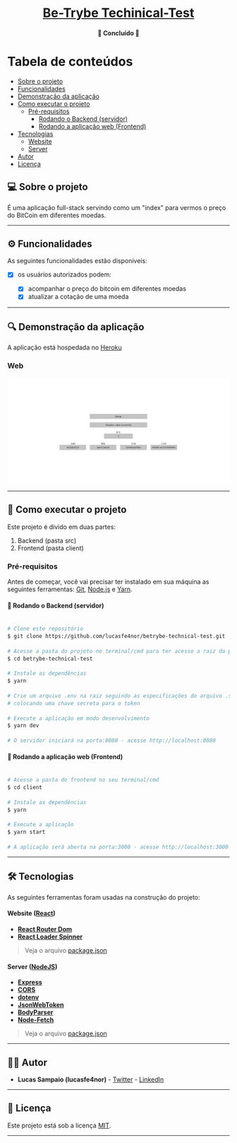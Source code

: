 <h1 align="center">
     <a href="https://be-trybe.herokuapp.com/" alt="link-be-trybe"> Be-Trybe Techinical-Test </a>
</h1>

<h4 align="center">
	🚧 Concluído 🚧
</h4>

# Tabela de conteúdos

<!--ts-->

- [Sobre o projeto](#-sobre-o-projeto)
- [Funcionalidades](#%EF%B8%8F-funcionalidades)
- [Demonstração da aplicação](#-demonstração-da-aplicação)
- [Como executar o projeto](#-como-executar-o-projeto)
  - [Pré-requisitos](#pré-requisitos)
    - [Rodando o Backend (servidor)](#user-content--rodando-o-backend-servidor)
    - [Rodando a aplicação web (Frontend)](#user-content--rodando-a-aplicação-web-frontend)
- [Tecnologias](#-tecnologias)
  - [Website](#website--react)
  - [Server](#server--nodejs)
- [Autor](#-autor)
- [Licença](#user-content--licença)

<!--te-->

## 💻 Sobre o projeto

É uma aplicação full-stack servindo como um "index" para vermos o preço do BitCoin em diferentes moedas.

---

## ⚙️ Funcionalidades

As seguintes funcionalidades estão disponíveis:

- [x] os usuários autorizados podem:

  - [x] acompanhar o preço do bitcoin em diferentes moedas
  - [x] atualizar a cotação de uma moeda

---

## 🔍 Demonstração da aplicação

A aplicação está hospedada no [Heroku](https://be-trybe.herokuapp.com)

### Web

<p align="center" style="display: flex; align-items: flex-start; justify-content: center;">
  <img alt="be-trybe" title="be-trybe" src="./github/assets/be-trybe.gif" >
</p>

---

## 🚀 Como executar o projeto

Este projeto é divido em duas partes:

1. Backend (pasta src)
2. Frontend (pasta client)

### Pré-requisitos

Antes de começar, você vai precisar ter instalado em sua máquina as seguintes ferramentas:
[Git](https://git-scm.com), [Node.js](https://nodejs.org/en/) e [Yarn](https://yarnpkg.com/).

#### 🎲 Rodando o Backend (servidor)

```bash

# Clone este repositório
$ git clone https://github.com/lucasfe4nor/betrybe-technical-test.git

# Acesse a pasta do projeto no terminal/cmd para ter acesso a raiz da pasta
$ cd betrybe-technical-test

# Instale as dependências
$ yarn

# Crie um arquivo .env na raiz seguindo as especificações do arquivo .sample-env,
# colocando uma chave secreta para o token

# Execute a aplicação em modo desenvolvimento
$ yarn dev

# O servidor iniciará na porta:8080 - acesse http://localhost:8080

```

#### 🧭 Rodando a aplicação web (Frontend)

```bash

# Acesse a pasta do frontend no seu terminal/cmd
$ cd client

# Instale as dependências
$ yarn

# Execute a aplicação
$ yarn start

# A aplicação será aberta na porta:3000 - acesse http://localhost:3000

```

---

## 🛠 Tecnologias

As seguintes ferramentas foram usadas na construção do projeto:

#### Website ([React](https://reactjs.org/))

- **[React Router Dom](https://github.com/ReactTraining/react-router/tree/master/packages/react-router-dom)**
- **[React Loader Spinner](https://www.npmjs.com/package/react-loader-spinner)**

> Veja o arquivo [package.json](https://github.com/lucasfe4nor/betrybe-technical-test/blob/master/client/package.json)

#### Server ([NodeJS](https://nodejs.org/en/))

- **[Express](https://expressjs.com/)**
- **[CORS](https://expressjs.com/en/resources/middleware/cors.html)**
- **[dotenv](https://github.com/motdotla/dotenv#readme)**
- **[JsonWebToken](https://www.npmjs.com/package/jsonwebtoken)**
- **[BodyParser](https://www.npmjs.com/package/body-parser)**
- **[Node-Fetch](https://www.npmjs.com/package/node-fetch)**

> Veja o arquivo [package.json](https://github.com/lucasfe4nor/betrybe-technical-test/blob/master/package.json)

---

## 👨‍💻 Autor

- **Lucas Sampaio (lucasfe4nor)** - [Twitter](https://twitter.com/lucasfe4nor) - [LinkedIn](https://www.linkedin.com/in/lucasgbsampaio/)

---

## 📝 Licença

Este projeto está sob a licença [MIT](./LICENSE).

---

